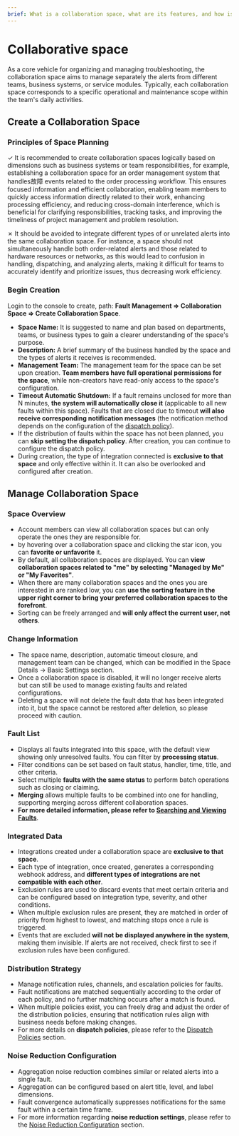 ```yaml
---
brief: What is a collaboration space, what are its features, and how is it managed?
---
```


# Collaborative space

As a core vehicle for organizing and managing troubleshooting, the collaboration space aims to manage separately the alerts from different teams, business systems, or service modules. Typically, each collaboration space corresponds to a specific operational and maintenance scope within the team's daily activities.

## Create a Collaboration Space

### Principles of Space Planning

✓ It is recommended to create collaboration spaces logically based on dimensions such as business systems or team responsibilities, for example, establishing a collaboration space for an order management system that handles故障 events related to the order processing workflow. This ensures focused information and efficient collaboration, enabling team members to quickly access information directly related to their work, enhancing processing efficiency, and reducing cross-domain interference, which is beneficial for clarifying responsibilities, tracking tasks, and improving the timeliness of project management and problem resolution.

✗ It should be avoided to integrate different types of or unrelated alerts into the same collaboration space. For instance, a space should not simultaneously handle both order-related alerts and those related to hardware resources or networks, as this would lead to confusion in handling, dispatching, and analyzing alerts, making it difficult for teams to accurately identify and prioritize issues, thus decreasing work efficiency.

### Begin Creation
Login to the console to create, path: **Fault Management => Collaboration Space => Create Collaboration Space**.

- **Space Name:** It is suggested to name and plan based on departments, teams, or business types to gain a clearer understanding of the space's purpose.
- **Description:** A brief summary of the business handled by the space and the types of alerts it receives is recommended.
- **Management Team:** The management team for the space can be set upon creation. **Team members have full operational permissions for the space**, while non-creators have read-only access to the space's configuration.
- **Timeout Automatic Shutdown:** If a fault remains unclosed for more than N minutes, **the system will automatically close it** (applicable to all new faults within this space). Faults that are closed due to timeout **will also receive corresponding notification messages** (the notification method depends on the configuration of the [dispatch policy](/conf/escalate_rule_settings)).
- If the distribution of faults within the space has not been planned, you can **skip setting the dispatch policy**. After creation, you can continue to configure the dispatch policy.
- During creation, the type of integration connected is **exclusive to that space** and only effective within it. It can also be overlooked and configured after creation.

## Manage Collaboration Space
### Space Overview
- Account members can view all collaboration spaces but can only operate the ones they are responsible for.
- by hovering over a collaboration space and clicking the star icon, you can **favorite or unfavorite** it.
- By default, all collaboration spaces are displayed. You can **view collaboration spaces related to "me" by selecting "Managed by Me" or "My Favorites"**.
- When there are many collaboration spaces and the ones you are interested in are ranked low, you can **use the sorting feature in the upper right corner to bring your preferred collaboration spaces to the forefront**.
- Sorting can be freely arranged and **will only affect the current user, not others**.

### Change Information
- The space name, description, automatic timeout closure, and management team can be changed, which can be modified in the Space Details -> Basic Settings section.
- Once a collaboration space is disabled, it will no longer receive alerts but can still be used to manage existing faults and related configurations.
- Deleting a space will not delete the fault data that has been integrated into it, but the space cannot be restored after deletion, so please proceed with caution.

### Fault List
- Displays all faults integrated into this space, with the default view showing only unresolved faults. You can filter by **processing status**.
- Filter conditions can be set based on fault status, handler, time, title, and other criteria.
- Select multiple **faults with the same status** to perform batch operations such as closing or claiming.
- **Merging** allows multiple faults to be combined into one for handling, supporting merging across different collaboration spaces.
- **For more detailed information, please refer to [Searching and Viewing Faults](/alter/view_incidents)**.

### Integrated Data
- Integrations created under a collaboration space are **exclusive to that space**.
- Each type of integration, once created, generates a corresponding webhook address, and **different types of integrations are not compatible with each other**.
- Exclusion rules are used to discard events that meet certain criteria and can be configured based on integration type, severity, and other conditions.
- When multiple exclusion rules are present, they are matched in order of priority from highest to lowest, and matching stops once a rule is triggered.
- Events that are excluded **will not be displayed anywhere in the system**, making them invisible. If alerts are not received, check first to see if exclusion rules have been configured.

### Distribution Strategy
- Manage notification rules, channels, and escalation policies for faults.
- Fault notifications are matched sequentially according to the order of each policy, and no further matching occurs after a match is found.
- When multiple policies exist, you can freely drag and adjust the order of the distribution policies, ensuring that notification rules align with business needs before making changes.
- For more details on **dispatch policies**, please refer to the [Dispatch Policies](/conf/escalate_rule_settings) section.

### Noise Reduction Configuration
- Aggregation noise reduction combines similar or related alerts into a single fault.
- Aggregation can be configured based on alert title, level, and label dimensions.
- Fault convergence automatically suppresses notifications for the same fault within a certain time frame.
- For more information regarding **noise reduction settings**, please refer to the [Noise Reduction Configuration](/conf/noise_reduction_settings) section.